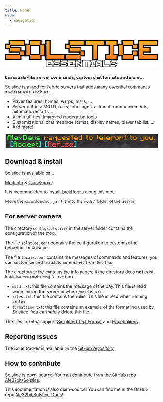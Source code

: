 ```yaml
---
title: Home
hide:
  - navigation
---
```


# ![Solstice](assets/solstice.png)

**Essentials-like server commands, custom chat formats and more...**

Solstice is a mod for Fabric servers that adds many essential commands and features, such as...

- Player features: homes, warps, mails, ...
- Server utilities: MOTD, rules, info pages, automatic announcements, automatic restarts, ...
- Admin utilities: Improved moderation tools
- Customizations: chat message format, display names, player tab list, ...
- And more!

![TPA](assets/features/tpa.png)

## Download & install

Solstice is available on...

[Modrinth](https://modrinth.com/mod/solstice-essentials) & [CurseForge](https://www.curseforge.com/minecraft/mc-mods/solstice)!

It is recommended to install [LuckPerms](https://modrinth.com/plugin/luckperms) along this mod.

Move the downloaded `.jar` file into the `mods/` folder of the server.

## For server owners

The directory `config/solstice/` in the server folder contains the configuration of the mod.

The file `solstice.conf` contains the configuration to customize the behaviour of Solstice.

The file `locale.conf` contains the messages of commands and features, you can customize and translate commands from this file.

The directory `info/` contains the info pages; if the directory does **not** exist, it will be created along 3 `.txt` files.

- `motd.txt`: this file contains the message of the day. This file is read when joining the server or when `/motd` is ran.
- `rules.txt`: this file contains the rules. This file is read when running `/rules`.
- `formatting.txt`: this file contains an example of the formatting used by Solstice. You can safely delete this file.

The files in `info/` support [Simplified Text Format](https://placeholders.pb4.eu/user/text-format/) and [Placeholders](https://placeholders.pb4.eu/user/default-placeholders/).

## Reporting issues

The issue tracker is available on the [GitHub repository](https://github.com/Ale32bit/Solstice/issues).

## How to contribute

Solstice is open-source! You can contribute from the GitHub repo [Ale32bit/Solstice](https://github.com/Ale32bit/Solstice).

This documentation is also open-source! You can find me in the GitHub repo [Ale32bit/Solstice-Docs](https://github.com/Ale32bit/Solstice-Docs)!